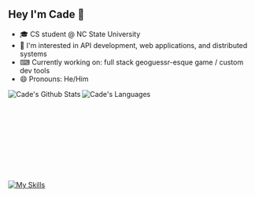 ## Hey I'm Cade 👋 
- 🎓 CS student @ NC State University
- 🔬 I'm interested in API development, web applications, and distributed systems
- ⌨ Currently working on: full stack geoguessr-esque game / custom dev tools
- 😄 Pronouns: He/Him

<p>
  <img align="left" src="https://github-readme-stats.vercel.app/api?username=cadecuddy&show_icons=true&layout=compact&theme=cobalt&count_private=true&hide_rank=true"" alt="Cade's Github Stats" />
  <img align="left" src="https://github-readme-stats.vercel.app/api/top-langs/?username=cadecuddy&show_icons=true&layout=compact&theme=cobalt&count_private=true" alt="Cade's Languages" />
</p>
<br></br><br></br><br></br><br></br><br></br>

[![My Skills](https://skillicons.dev/icons?i=py,go,react,ts,nextjs,tailwind,java,rust,git,docker,linux,nodejs)](https://skillicons.dev)
